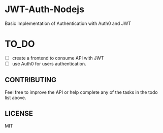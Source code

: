 # JWT-Auth-Nodejs
Basic Implementation of Authentication with Auth0 and JWT

# TO_DO 
- [ ] create a frontend to consume API with JWT
- [ ] use Auth0 for users authentication.

## CONTRIBUTING

Feel free to improve the API or help complete any of the tasks in the todo list above.

## LICENSE
MIT
